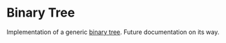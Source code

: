 # Binary Tree

Implementation of a generic [binary tree](https://en.wikipedia.org/wiki/Binary_tree). Future documentation on its way.